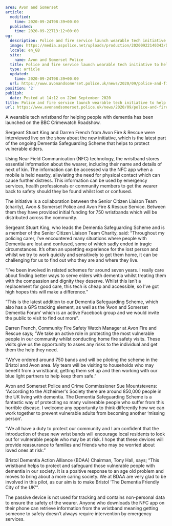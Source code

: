 ```yaml
area: Avon and Somerset
article:
  modified:
    time: 2020-09-24T08:39+00:00
  published:
    time: 2020-09-22T13:12+00:00
og:
  description: Police and fire service launch wearable tech initiative to help people affected by dementia&#8230;
  image: https://media.aspolice.net/uploads/production/20200922140343/Dementia-safeguarding-band-3-scaled.jpg
  locale: en_GB
  site:
    name: Avon and Somerset Police
  title: Police and fire service launch wearable tech initiative to help people affected by dementia | Avon and Somerset Police
  type: article
  updated:
    time: 2020-09-24T08:39+00:00
  url: https://www.avonandsomerset.police.uk/news/2020/09/police-and-fire-service-launch-wearable-tech-initiative-to-help-people-affected-by-dementia/
position: '2'
publish:
  date: Posted at 14:12 on 22nd September 2020
title: Police and fire service launch wearable tech initiative to help people affected by dementia | Avon and Somerset Police
url: https://www.avonandsomerset.police.uk/news/2020/09/police-and-fire-service-launch-wearable-tech-initiative-to-help-people-affected-by-dementia/
```

A wearable tech wristband for helping people with dementia has been launched on the BBC Crimewatch Roadshow.

Sergeant Stuart King and Darren French from Avon Fire & Rescue were interviewed live on the show about the new initiative, which is the latest part of the ongoing Dementia Safeguarding Scheme that helps to protect vulnerable elders.

Using Near Field Communication (NFC) technology, the wristband stores essential information about the wearer, including their name and details of next of kin. The information can be accessed via the NFC app when a mobile is held nearby, alleviating the need for physical contact which can cause further distress. This information can be used by emergency services, health professionals or community members to get the wearer back to safety should they be found whilst lost or confused.

The initiative is a collaboration between the Senior Citizen Liaison Team (charity), Avon & Somerset Police and Avon Fire & Rescue Service. Between them they have provided initial funding for 750 wristbands which will be distributed across the community.

Sergeant Stuart King, who leads the Dementia Safeguarding Scheme and is a member of the Senior Citizen Liaison Team Charity, said: “Throughout my policing carer, I’ve encountered many situations where people with Dementia are lost and confused, some of which sadly ended in tragic circumstances. It’s often an upsetting experience for the lost person and whilst we try to work quickly and sensitively to get them home, it can be challenging for us to find out who they are and where they live.

“I’ve been involved in related schemes for around seven years. I really care about finding better ways to serve elders with dementia whilst treating them with the compassion and dignity they deserve. Whilst this isn’t a replacement for good care, this tech is cheap and accessible, so I’ve got high hopes this will make a difference.”

“This is the latest addition to our Dementia Safeguarding Scheme, which also has a GPS tracking element, as well as the ‘Avon and Somerset Dementia Forum’ which is an active Facebook group and we would invite the public to visit to find out more”.

Darren French, Community Fire Safety Watch Manager at Avon Fire and Rescue says; “We take an active role in protecting the most vulnerable people in our community whilst conducting home fire safety visits. These visits give us the opportunity to asses any risks to the individual and get them the help they need.

“We’ve ordered around 750 bands and will be piloting the scheme in the Bristol and Avon area. My team will be visiting to households who may benefit from a wristband, getting them set up and then working with our blue light partners to help keep them safe.”

Avon and Somerset Police and Crime Commissioner Sue Mountstevens: “According to the Alzheimer's Society there are around 850,000 people in the UK living with dementia. The Dementia Safeguarding Scheme is a fantastic way of protecting so many vulnerable people who suffer from this horrible disease. I welcome any opportunity to think differently how we can work together to prevent vulnerable adults from becoming another ‘missing person’.

“We all have a duty to protect our community and I am confident that the introduction of these new wrist bands will encourage local residents to look out for vulnerable people who may be at risk. I hope that these devices will provide reassurance to families and friends who may be worried about loved ones at risk.”

Bristol Dementia Action Alliance (BDAA) Chairman, Tony Hall, says; “This wristband helps to protect and safeguard those vulnerable people with dementia in our society. It is a positive response to an age old problem and moves to bring about a more caring society. We at BDAA are very glad to be involved in this pilot, as our aim is to make Bristol ‘The Dementia Friendly City of the UK’”.

The passive device is not used for tracking and contains non-personal data to ensure the safety of the wearer. Anyone who downloads the NFC app on their phone can retrieve information from the wristband meaning getting someone to safety doesn’t always require intervention by emergency services.
